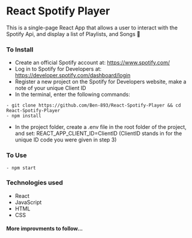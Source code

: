 # React Spotify Player

This is a single-page React App that allows a user to interact with the Spotify Api, and display a list of Playlists, and Songs 📀

### To Install

- Create an official Spotify account at: https://www.spotify.com/
- Log in to Spotify for Developers at: https://developer.spotify.com/dashboard/login
- Register a new project on the Spotify for Developers website, make a note of your unique Client ID
- In the terminal, enter the following commands:

```
- git clone https://github.com/Ben-893/React-Spotify-Player && cd React-Spotify-Player
- npm install
```

- In the project folder, create a .env file in the root folder of the project, and set: REACT_APP_CLIENT_ID=ClientID (ClientID stands in for the unique ID code you were given in step 3)

### To Use

```
- npm start
```

### Technologies used

- React
- JavaScript
- HTML
- CSS

#### More improvments to follow...
